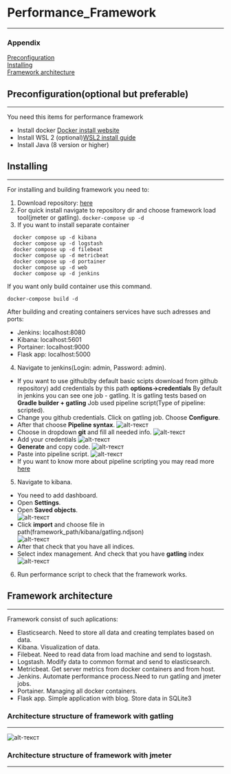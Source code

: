 # Performance_Framework
----------------------
### Appendix 
[Preconfiguration](https://github.com/youketero/Performance_Framework#preconfigurationoptional-but-preferable)  
[Installing](https://github.com/youketero/Performance_Framework#installing)  
[Framework architecture](https://github.com/youketero/Performance_Framework#framework-architecture)  

## Preconfiguration(optional but preferable)
---------------
You need this items for performance framework
- Install docker [Docker install website](https://docs.docker.com/engine/install/)
- Install WSL 2 (optional)[WSL2 install guide][2]
- Install Java (8 version or higher) 
## Installing
---------------
For installing and building framework you need to:
1. Download repository: [here][3]
2. For quick install navigate to repository dir and choose framework load tool(jmeter or gatling).
 ```docker-compose up -d```
3. If you want to install separate container
```docker compose up -d elasticsearch
  docker compose up -d kibana 
  docker compose up -d logstash
  docker compose up -d filebeat
  docker compose up -d metricbeat
  docker compose up -d portainer
  docker compose up -d web
  docker compose up -d jenkins
  ```
If you want only build container use this command.
```
docker-compose build -d
```
After building and creating containers services have such adresses and ports:
- Jenkins: localhost:8080
- Kibana: localhost:5601
- Portainer: localhost:9000
- Flask app: localhost:5000
4. Navigate to jenkins(Login: admin, Password: admin).
+ If you want to use github(by default basic scipts download from github repository) add credentials by this path **options->credentials**
By default in jenkins you can see one job - gatling. It is gatling tests based on **Gradle builder + gatling**
Job used pipeline script(Type of pipeline: scripted). 
+ Change you github credentials. Click on gatling job. Choose **Configure**.
+ After that choose **Pipeline syntax**. 
![alt-текст](https://github.com/youketero/Performance_Framework/blob/main/img/Pipeline_syntax.jpg "Pipeline syntax")
+ Choose in dropdown **git** and fill all needed info. 
![alt-текст](https://github.com/youketero/Performance_Framework/blob/main/img/Git_hub.jpg "Git Hub config")
+ Add your credentials
![alt-текст](https://github.com/youketero/Performance_Framework/blob/main/img/Credentials.jpg "Credentials")
+ **Generate** and copy code.
![alt-текст](https://github.com/youketero/Performance_Framework/blob/main/img/Export_cred.jpg "Export credentials")
+ Paste into pipeline script.
![alt-текст](https://github.com/youketero/Performance_Framework/blob/main/img/pipeline_script.jpg "Pipeline script")
+ If you want to know more about pipeline scripting you may read more [here][4]
5. Navigate to kibana.
+ You need to add dashboard. 
+ Open **Settings**. 
+ Open **Saved objects**.  
![alt-текст](https://github.com/youketero/Performance_Framework/blob/main/img/Management_kibana.jpg "Management") 
+ Click **import** and choose file in path(framework_path/kibana/gatling.ndjson)  
![alt-текст](https://github.com/youketero/Performance_Framework/blob/main/img/Import_kibana.jpg "Import") 
+ After that check that you have all indices.
+ Select index management. And check that you have **gatling** index  
![alt-текст](https://github.com/youketero/Performance_Framework/blob/main/img/Index_kibana.jpg "Index kibana") 
6. Run performance script to check that the framework works.


## Framework architecture
------------------
Framework consist of such aplications:
- Elasticsearch. Need to store all data and creating templates based on data.
- Kibana. Visualization of data. 
- Filebeat. Need to read data from load machine and send to logstash.
- Logstash. Modify data to common format and send to elasticsearch.
- Metricbeat. Get server metrics from docker containers and from host.
- Jenkins. Automate performance process.Need to run gatling and jmeter jobs.
- Portainer. Managing all docker containers.
- Flask app. Simple application with blog. Store data in SQLite3

### Architecture structure of framework with gatling
------------------

![alt-текст](https://github.com/youketero/Performance_Framework/blob/main/img/framework_architecture.jpg "Framework architecture")

### Architecture structure of framework with jmeter
------------------



[2]: https://docs.microsoft.com/en-us/windows/wsl/install-win10
[3]: https://github.com/youketero/Performance_Framework
[4]: https://www.jenkins.io/doc/book/pipeline/syntax/ 

